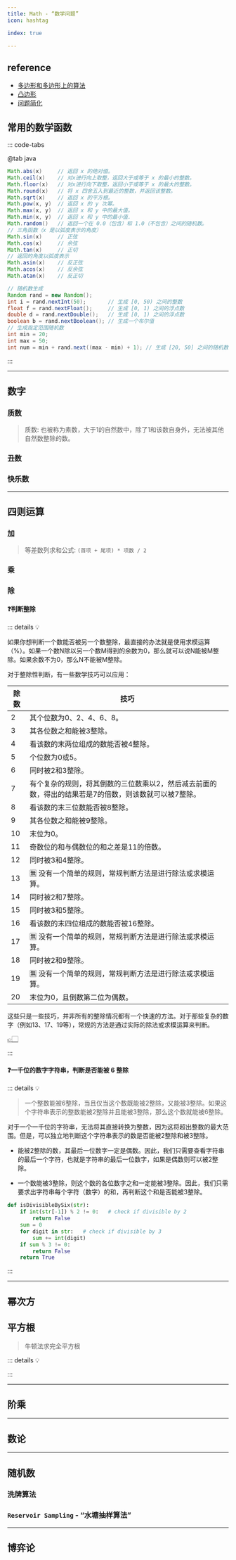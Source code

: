 ```yaml
---
title: Math - “数学问题”
icon: hashtag

index: true

---
```


<!-- more -->

## reference

- [多边形和多边形上的算法](https://visualgo.net/zh/polygon/print)
- [凸边形](https://visualgo.net/zh/convexhull/print)
- [问题简化](https://visualgo.net/zh/reductions/print)

## 常用的数学函数

::: code-tabs

@tab java
```java
Math.abs(x)     // 返回 x 的绝对值。
Math.ceil(x)    // 对x进行向上取整，返回大于或等于 x 的最小的整数。
Math.floor(x)   // 对x进行向下取整，返回小于或等于 x 的最大的整数。
Math.round(x)   // 将 x 四舍五入到最近的整数，并返回该整数。
Math.sqrt(x)    // 返回 x 的平方根。
Math.pow(x, y)  // 返回 x 的 y 次幂。
Math.max(x, y)  // 返回 x 和 y 中的最大值。
Math.min(x, y)  // 返回 x 和 y 中的最小值.
Math.random()   // 返回一个在 0.0（包含）和 1.0（不包含）之间的随机数。
// 三角函数（x 是以弧度表示的角度）
Math.sin(x)     // 正弦
Math.cos(x)     // 余弦
Math.tan(x)     // 正切
// 返回的角度以弧度表示
Math.asin(x)    // 反正弦
Math.acos(x)    // 反余弦
Math.atan(x)    // 反正切

// 随机数生成
Random rand = new Random();
int i = rand.nextInt(50);       // 生成 [0, 50) 之间的整数
float f = rand.nextFloat();     // 生成 [0, 1) 之间的浮点数
double d = rand.nextDouble();   // 生成 [0, 1) 之间的浮点数
boolean b = rand.nextBoolean(); // 生成一个布尔值
// 生成指定范围随机数
int min = 20;
int max = 50;
int num = min + rand.next((max - min) + 1); // 生成 [20, 50] 之间的随机数
```

:::

------

## 数字

### 质数

> 质数: 也被称为素数，大于1的自然数中，除了1和该数自身外，无法被其他自然数整除的数。

<!-- 🟠 计数质数 -->
<!-- @include: @leetcode/problems/0x0200.md#0204 -->

### 丑数

<!-- 🟢 丑数 -->
<!-- @include: @leetcode/problems/0x0200.md#0263 -->

<!-- 🟠 丑数 II -->
<!-- @include: @leetcode/problems/0x0200.md#0264 -->

### 快乐数

<!-- 🟢 快乐数 -->
<!-- @include: @leetcode/problems/0x0200.md#0202 -->

------

## 四则运算

### 加

<!-- 🟢 字符串相加 -->
<!-- @include: @leetcode/problems/0x0400.md#0415 -->

> 等差数列求和公式: `(首项 + 尾项) * 项数 / 2`

<!-- 丢失的数字 -->
<!-- @include: @leetcode/problems/0x0200.md#0268 -->

<!-- 🟠 两数相加 -->
<!-- @include: @leetcode/problems/0x0000.md#0002 -->

### 乘

<!-- 🟠 字符串相乘 -->
<!-- @include: @leetcode/problems/0x0000.md#0043 -->

### 除 

<!-- 🟠 整数反转 -->
<!-- @include: @leetcode/problems/0x0000.md#0007 -->

#### ❓判断整除

::: details 💡

如果你想判断一个数能否被另一个数整除，最直接的办法就是使用求模运算（%）。如果一个数N除以另一个数M得到的余数为0，那么就可以说N能被M整除。如果余数不为0，那么N不能被M整除。

对于整除性判断，有一些数学技巧可以应用：

| 除数 | 技巧
| --- | ---
| 2     | 其个位数为0、2、4、6、8。
| 3     | 其各位数之和能被3整除。
| 4     | 看该数的末两位组成的数能否被4整除。
| 5     | 个位数为0或5。
| 6     | 同时被2和3整除。
| 7     | 有个复杂的规则，将其倒数的三位数乘以2，然后减去前面的数，得出的结果若是7的倍数，则该数就可以被7整除。
| 8     | 看该数的末三位数能否被8整除。
| 9     | 其各位数之和能被9整除。
| 10    | 末位为0。
| 11    | 奇数位的和与偶数位的和之差是11的倍数。
| 12    | 同时被3和4整除。
| 13    | 🈚️ 没有一个简单的规则，常规判断方法是进行除法或求模运算。
| 14    | 同时被2和7整除。
| 15    | 同时被3和5整除。
| 16    | 看该数的末四位组成的数能否被16整除。
| 17    | 🈚️ 没有一个简单的规则，常规判断方法是进行除法或求模运算。
| 18    | 同时被2和9整除。
| 19    | 🈚️ 没有一个简单的规则，常规判断方法是进行除法或求模运算。
| 20    | 末位为0，且倒数第二位为偶数。

这些只是一些技巧，并非所有的整除情况都有一个快速的方法。对于那些复杂的数字（例如13、17、19等），常规的方法是通过实际的除法或求模运算来判断。

[👉🏻](https://www.cnblogs.com/xz816111/p/4580491.html)

:::

#### ❓一千位的数字字符串，判断是否能被 6 整除

::: details 💡

> 一个整数能被6整除，当且仅当这个数既能被2整除，又能被3整除。如果这个字符串表示的整数能被2整除并且能被3整除，那么这个数就能被6整除。

对于一个一千位的字符串，无法将其直接转换为整数，因为这将超出整数的最大范围。但是，可以独立地判断这个字符串表示的数是否能被2整除和被3整除。

  - 能被2整除的数，其最后一位数字一定是偶数。因此，我们只需要查看字符串的最后一个字符，也就是字符串的最后一位数字，如果是偶数则可以被2整除。

  - 一个数能被3整除，则这个数的各位数字之和一定能被3整除。因此，我们只需要求出字符串每个字符（数字）的和，再判断这个和是否能被3整除。

```py
def isDivisibleBySix(str):
    if int(str[-1]) % 2 != 0:   # check if divisible by 2
        return False
    sum = 0
    for digit in str:   # check if divisible by 3
        sum += int(digit)
    if sum % 3 != 0:
        return False
    return True
```

::: 

------

## 幂次方

<!-- 🟢 2 的幂 -->
<!-- @include: @leetcode/problems/0x0200.md#0231 -->

<!-- 🟢 3 的幂 -->
<!-- @include: @leetcode/problems/0x0300.md#0326 -->

<!-- 🟢 4的幂 -->
<!-- @include: @leetcode/problems/0x0300.md#0342 -->

<!-- 🟠 Pow(x, n) -->
<!-- @include: @leetcode/problems/0x0000.md#0050 -->

<!-- 🟠 超级次方 -->
<!-- @include: @leetcode/problems/0x0300.md#0372 -->

## 平方根

> 牛顿法求完全平方根

::: details 💡



:::

<!-- 🟢 有效的完全平方数 -->
<!-- @include: @leetcode/problems/0x0300.md#0367 -->

<!-- 🟠 完全平方数 -->
<!-- @include: @leetcode/problems/0x0200.md#0279 -->

<!-- 🟠 平方数之和 -->
<!-- @include: @leetcode/problems/0x0600.md#0633 -->

------

## 阶乘

<!-- 🟠 阶乘后的零 -->
<!-- @include: @leetcode/problems/0x0100.md#0172 -->

<!-- 🔴 阶乘函数后 K 个零 -->
<!-- @include: @leetcode/problems/0x0700.md#0793 -->

------

## 数论

<!-- 🔴 数字 1 的个数 -->
<!-- @include: @leetcode/problems/0x0200.md#0233 -->

<!-- 灯泡开关 -->
<!-- @include: @leetcode/problems/0x0300.md#0319 -->

<!-- 灯泡开关 Ⅱ -->
<!-- @include: @leetcode/problems/0x0600.md#0672 -->

------

## 随机数

### 洗牌算法

<!-- 打乱数组 -->
<!-- @include: @leetcode/problems/0x0300.md#0384 -->

### `Reservoir Sampling` - “水塘抽样算法”

<!-- 链表随机节点 -->
<!-- @include: @leetcode/problems/0x0300.md#0382 -->

<!-- 随机数索引 -->
<!-- @include: @leetcode/problems/0x0300.md#0398 -->

------

## 博弈论

<!-- Nim 游戏 -->
<!-- @include: @leetcode/problems/0x0200.md#0292 -->

<!-- 石子游戏 -->
<!-- @include: @leetcode/problems/0x0800.md#0877 -->

<!-- 黑板异或游戏 -->
<!-- @include: @leetcode/problems/0x0800.md#0810 -->